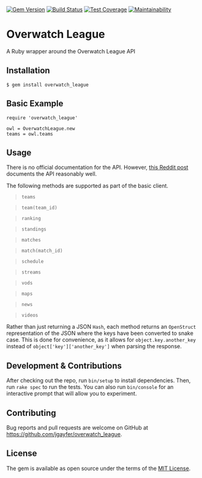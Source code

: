 [![Gem Version](https://badge.fury.io/rb/overwatch_league.svg)](https://badge.fury.io/rb/overwatch_league)
[![Build Status](https://travis-ci.org/jgayfer/overwatch_league.svg?branch=master)](https://travis-ci.org/jgayfer/overwatch_league)
[![Test Coverage](https://api.codeclimate.com/v1/badges/398b860d65874c9ea715/test_coverage)](https://codeclimate.com/github/jgayfer/overwatch_league/test_coverage)
[![Maintainability](https://api.codeclimate.com/v1/badges/398b860d65874c9ea715/maintainability)](https://codeclimate.com/github/jgayfer/overwatch_league/maintainability)

# Overwatch League

A Ruby wrapper around the Overwatch League API

## Installation
    $ gem install overwatch_league

## Basic Example

```
require 'overwatch_league'

owl = OverwatchLeague.new
teams = owl.teams
```

## Usage

There is no official documentation for the API. However, [this Reddit post](https://www.reddit.com/r/Competitiveoverwatch/comments/7p0e8d/owl_api_analysis/) documents the API reasonably well.

The following methods are supported as part of the basic client.

> `teams`

> `team(team_id)`

> `ranking`

> `standings`

> `matches`

> `match(match_id)`

> `schedule`

> `streams`

> `vods`

> `maps`

> `news`

> `videos`

Rather than just returning a JSON `Hash`, each method returns an `OpenStruct` representation of the JSON where the keys have been converted to snake case. This is done for convenience, as it allows for `object.key.another_key` instead of `object['key']['another_key']` when parsing the response.

## Development & Contributions

After checking out the repo, run `bin/setup` to install dependencies. Then, run `rake spec` to run the tests. You can also run `bin/console` for an interactive prompt that will allow you to experiment.

## Contributing

Bug reports and pull requests are welcome on GitHub at https://github.com/jgayfer/overwatch_league.

## License

The gem is available as open source under the terms of the [MIT License](http://opensource.org/licenses/MIT).

